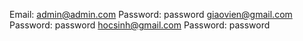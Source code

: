 Email: admin@admin.com
Password: password
giaovien@gmail.com
Password: password
hocsinh@gmail.com
Password: password